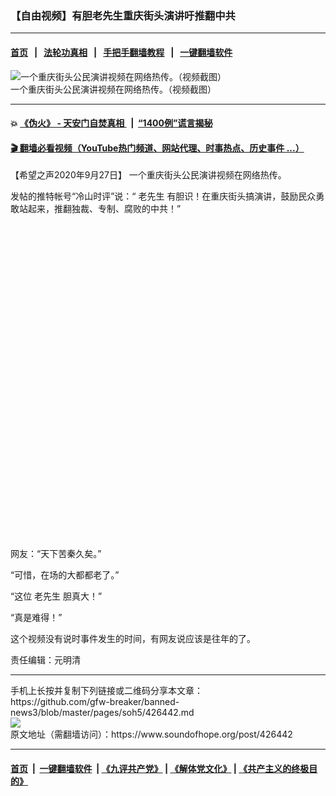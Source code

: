 ### 【自由视频】有胆老先生重庆街头演讲吁推翻中共
------------------------

#### [首页](https://github.com/gfw-breaker/banned-news3/blob/master/README.md) &nbsp;&nbsp;|&nbsp;&nbsp; [法轮功真相](https://github.com/begood0513/basic/blob/master/README.md)  &nbsp;&nbsp;|&nbsp;&nbsp; [手把手翻墙教程](https://github.com/gfw-breaker/guides/wiki)  &nbsp;&nbsp;|&nbsp;&nbsp; [一键翻墙软件](https://github.com/gfw-breaker/nogfw/blob/master/README.md)  



<div><img alt="一个重庆街头公民演讲视频在网络热传。（视频截图）" src="https://img.soundofhope.org/2020-09/1601253367427.jpg"/>
<br/><figcaption class="caption">
 一个重庆街头公民演讲视频在网络热传。（视频截图）
</figcaption></div><hr/>

#### 💥 [《伪火》 - 天安门自焚真相 ](http://158.247.195.190:10000/videos/blog/weihuo.html)&nbsp; |&nbsp; [“1400例”谎言揭秘  ](http://158.247.195.190:10000/videos/blog/jiexi1400.html)

#### [ 🎬  翻墙必看视频（YouTube热门频道、网站代理、时事热点、历史事件 ...）](https://github.com/gfw-breaker/links/blob/master/banned.md)

<div><div class="Content__Wrapper sc-1bvya0-0 grZQxZ">
 <p class="meta-top">
  <span class="meta">
   【希望之声2020年9月27日】
  </span>
  一个重庆街头公民演讲视频在网络热传。
 </p>
 <p>
  发帖的推特帐号“冷山时评”说：“
  <ok href="/term/116357">
   老先生
  </ok>
  有胆识！在重庆街头搞演讲，鼓励民众勇敢站起来，推翻独裁、专制、腐败的中共！”
 </p>
 <div class="soh-embed">
  <div class="soh-embed-inner">
   <div class="iframely-embed" style="max-width: 550px;">
    <div class="iframely-responsive" style="padding-bottom: 100%;">
    </div>
   </div>
  </div>
 </div>
 <p>
  网友：“天下苦秦久矣。”
 </p>
 <p>
  “可惜，在场的大都都老了。”
 </p>
 <p>
  “这位
  <ok href="/term/116357">
   老先生
  </ok>
  胆真大！”
 </p>
 <p>
  “真是难得！”
 </p>
 <p>
  这个视频没有说时事件发生的时间，有网友说应该是往年的了。
 </p>
 <p>
  责任编辑：元明清
 </p>
</div>
</div>
<hr/>
手机上长按并复制下列链接或二维码分享本文章：<br/>
https://github.com/gfw-breaker/banned-news3/blob/master/pages/soh5/426442.md <br/>
<a href='https://github.com/gfw-breaker/banned-news3/blob/master/pages/soh5/426442.md'><img src='https://github.com/gfw-breaker/banned-news3/blob/master/pages/soh5/426442.md.png'/></a> <br/>
原文地址（需翻墙访问）：https://www.soundofhope.org/post/426442


------------------------
#### [首页](https://github.com/gfw-breaker/banned-news3/blob/master/README.md) &nbsp;|&nbsp; [一键翻墙软件](https://github.com/gfw-breaker/nogfw/blob/master/README.md) &nbsp;| [《九评共产党》](https://github.com/gfw-breaker/9ping.md/blob/master/README.md#九评之一评共产党是什么) | [《解体党文化》](https://github.com/gfw-breaker/jtdwh.md/blob/master/README.md) | [《共产主义的终极目的》](https://github.com/gfw-breaker/gczydzjmd.md/blob/master/README.md)


<img src='http://gfw-breaker.win/banned-news3/pages/soh5/426442.md' width='0px' height='0px'/>